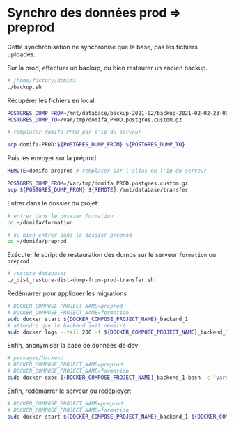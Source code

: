 # Synchro des données prod => preprod

Cette synchronisation ne synchronise que la base, pas les fichiers uploadés.

Sur la prod, effectuer un backup, ou bien restaurer un ancien backup.

```bash
# /home/factory/domifa
./backup.sh
```

Récupérer les fichiers en local:

```bash
POSTGRES_DUMP_FROM=/mnt/database/backup-2021-02/backup-2021-02-02-23-00/postgres.pg_dump-2021-02-02-23-00.tar
POSTGRES_DUMP_TO=/var/tmp/domifa_PROD.postgres.custom.gz

# remplacer domifa-PROD par l'ip du serveur

scp domifa-PROD:${POSTGRES_DUMP_FROM} ${POSTGRES_DUMP_TO}
```

Puis les envoyer sur la préprod:

```bash
REMOTE=domifa-preprod # remplacer par l'alias ou l'ip du serveur

POSTGRES_DUMP_FROM=/var/tmp/domifa_PROD.postgres.custom.gz
scp ${POSTGRES_DUMP_FROM} ${REMOTE}:/mnt/database/transfer
```

Entrer dans le dossier du projet:

```bash
# entrer dans le dossier formation
cd ~/domifa/formation

# ou bien entrer dans le dossier preprod
cd ~/domifa/preprod
```

Exécuter le script de restauration des dumps sur le serveur `formation` ou `preprod`

```bash
# restore databases
./_dist_restore-dist-dump-from-prod-transfer.sh
```

Redémarrer pour appliquer les migrations

```bash
# DOCKER_COMPOSE_PROJECT_NAME=preprod
# DOCKER_COMPOSE_PROJECT_NAME=formation
sudo docker start ${DOCKER_COMPOSE_PROJECT_NAME}_backend_1
# attendre que le backend soit démarré:
sudo docker logs --tail 200 -f ${DOCKER_COMPOSE_PROJECT_NAME}_backend_1
```

Enfin, anonymiser la base de données de dev:

```bash
# packages/backend
# DOCKER_COMPOSE_PROJECT_NAME=preprod
# DOCKER_COMPOSE_PROJECT_NAME=formation
sudo docker exec ${DOCKER_COMPOSE_PROJECT_NAME}_backend_1 bash -c 'yarn db:prod:data-anonymize'
```

Enfin, redémarrer le serveur ou redéployer:

```bash
# DOCKER_COMPOSE_PROJECT_NAME=preprod
# DOCKER_COMPOSE_PROJECT_NAME=formation
sudo docker start ${DOCKER_COMPOSE_PROJECT_NAME}_backend_1 ${DOCKER_COMPOSE_PROJECT_NAME}_frontend_1
```
